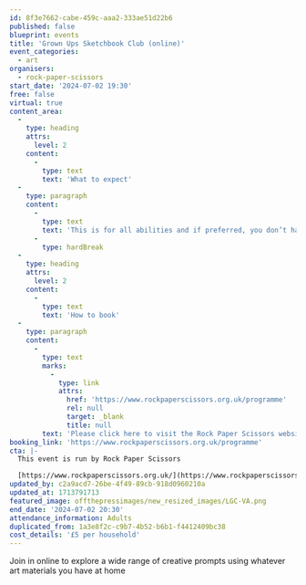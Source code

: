 ```yaml
---
id: 8f3e7662-cabe-459c-aaa2-333ae51d22b6
published: false
blueprint: events
title: 'Grown Ups Sketchbook Club (online)'
event_categories:
  - art
organisers:
  - rock-paper-scissors
start_date: '2024-07-02 19:30'
free: false
virtual: true
content_area:
  -
    type: heading
    attrs:
      level: 2
    content:
      -
        type: text
        text: 'What to expect'
  -
    type: paragraph
    content:
      -
        type: text
        text: 'This is for all abilities and if preferred, you don’t have to be visible or contribute in any way if you choose. Everybody is welcome!'
      -
        type: hardBreak
  -
    type: heading
    attrs:
      level: 2
    content:
      -
        type: text
        text: 'How to book'
  -
    type: paragraph
    content:
      -
        type: text
        marks:
          -
            type: link
            attrs:
              href: 'https://www.rockpaperscissors.org.uk/programme'
              rel: null
              target: _blank
              title: null
        text: 'Please click here to visit the Rock Paper Scissors website and book your place.'
booking_link: 'https://www.rockpaperscissors.org.uk/programme'
cta: |-
  This event is run by Rock Paper Scissors

  [https://www.rockpaperscissors.org.uk/](https://www.rockpaperscissors.org.uk/)
updated_by: c2a9acd7-26be-4f49-89cb-918d0960210a
updated_at: 1713791713
featured_image: offthepressimages/new_resized_images/LGC-VA.png
end_date: '2024-07-02 20:30'
attendance_information: Adults
duplicated_from: 1a3e8f2c-c9b7-4b52-b6b1-f4412409bc38
cost_details: '£5 per household'
---
```

Join in online to explore a wide range of creative prompts using whatever art materials you have at home